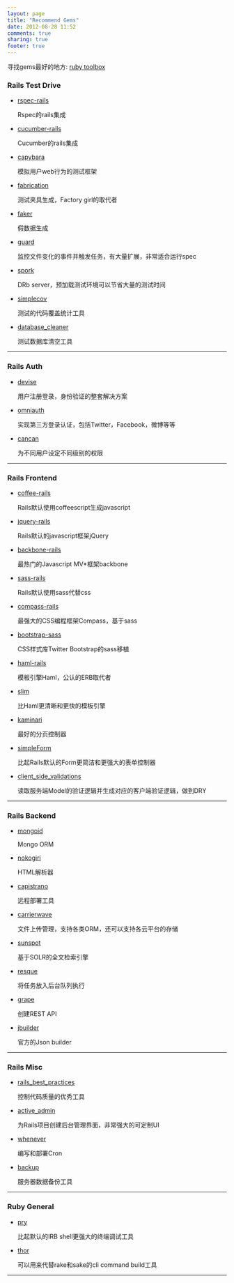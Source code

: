 ```yaml
---
layout: page
title: "Recommend Gems"
date: 2012-08-28 11:52
comments: true
sharing: true
footer: true
---
```


寻找gems最好的地方: [ruby toolbox](https://www.ruby-toolbox.com/)

### Rails Test Drive

* [rspec-rails](https://github.com/rspec/rspec-rails) 

  Rspec的rails集成
  
* [cucumber-rails](https://github.com/cucumber/cucumber-rails) 

  Cucumber的rails集成

* [capybara](https://github.com/jnicklas/capybara) 

  模拟用户web行为的测试框架
  
* [fabrication](https://github.com/paulelliott/fabrication) 

  测试夹具生成，Factory girl的取代者
  
* [faker](http://faker.rubyforge.org/) 
  
  假数据生成
  
* [guard](https://github.com/guard/guard) 
  
  监控文件变化的事件并触发任务，有大量扩展，非常适合运行spec
  
* [spork](https://github.com/timcharper/spork) 

  DRb server，预加载测试环境可以节省大量的测试时间
  
* [simplecov](https://github.com/colszowka/simplecov)

  测试的代码覆盖统计工具
  
* [database_cleaner](https://github.com/bmabey/database_cleaner)

  测试数据库清空工具
  
---

### Rails Auth

* [devise](https://github.com/plataformatec/devise)

  用户注册登录，身份验证的整套解决方案

* [omniauth](https://github.com/intridea/omniauth)

  实现第三方登录认证，包括Twitter，Facebook，微博等等

* [cancan](https://github.com/ryanb/cancan)

  为不同用户设定不同级别的权限

--- 

### Rails Frontend

* [coffee-rails](https://github.com/rails/coffee-rails)
  
  Rails默认使用coffeescript生成javascript
  
* [jquery-rails](https://github.com/rails/jquery-rails)

  Rails默认的javascript框架jQuery

* [backbone-rails](https://github.com/codebrew/backbone-rails)

  最热门的Javascript MV*框架backbone
  
* [sass-rails](https://github.com/rails/sass-rails)

  Rails默认使用sass代替css

* [compass-rails](https://github.com/chriseppstein/compass) 

  最强大的CSS编程框架Compass，基于sass
  
* [bootstrap-sass](https://github.com/thomas-mcdonald/bootstrap-sass)

  CSS样式库Twitter Bootstrap的sass移植
  
* [haml-rails](https://github.com/indirect/haml-rails) 
  
  模板引擎Haml，公认的ERB取代者
  
* [slim](http://slim-lang.com) 

  比Haml更清晰和更快的模板引擎

* [kaminari](https://github.com/amatsuda/kaminari) 

  最好的分页控制器

* [simpleForm](https://github.com/plataformatec/simple_form)

  比起Rails默认的Form更简洁和更强大的表单控制器
  
* [client_side_validations](https://github.com/bcardarella/client_side_validations)

  读取服务端Model的验证逻辑并生成对应的客户端验证逻辑，做到DRY

---

### Rails Backend

* [mongoid](https://github.com/mongoid/mongoid)

  Mongo ORM
  
* [nokogiri](http://nokogiri.org/)

  HTML解析器

* [capistrano](https://github.com/capistrano/capistrano)

  远程部署工具

* [carrierwave](https://github.com/jnicklas/carrierwave)

  文件上传管理，支持各类ORM，还可以支持各云平台的存储

* [sunspot](https://github.com/sunspot/sunspot) 

  基于SOLR的全文检索引擎
  
* [resque](https://github.com/defunkt/resque)

  将任务放入后台队列执行
  
* [grape](https://github.com/intridea/grape)

  创建REST API
  
* [jbuilder](https://github.com/rails/jbuilder)  

  官方的Json builder

---

### Rails Misc

* [rails_best_practices](https://github.com/railsbp/rails_best_practices)

  控制代码质量的优秀工具

* [active_admin](https://github.com/gregbell/active_admin) 
  
  为Rails项目创建后台管理界面，非常强大的可定制UI
  
* [whenever](https://github.com/javan/whenever)

  编写和部署Cron
  
* [backup](https://github.com/meskyanichi/backup)

  服务器数据备份工具
  
---  
  
### Ruby General

* [pry](http://pry.github.com/)

  比起默认的IRB shell更强大的终端调试工具
  
* [thor](https://github.com/wycats/thor)  

  可以用来代替rake和sake的cli command build工具
  
---  

